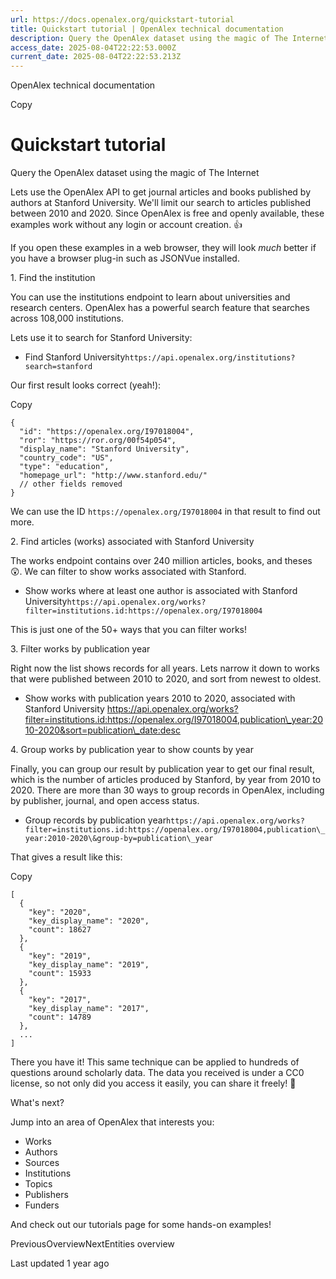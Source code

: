 ```yaml
---
url: https://docs.openalex.org/quickstart-tutorial
title: Quickstart tutorial | OpenAlex technical documentation
description: Query the OpenAlex dataset using the magic of The Internet
access_date: 2025-08-04T22:22:53.000Z
current_date: 2025-08-04T22:22:53.213Z
---
```


OpenAlex technical documentation

Copy

# Quickstart tutorial

Query the OpenAlex dataset using the magic of The Internet

Lets use the OpenAlex API to get journal articles and books published by authors at Stanford University. We'll limit our search to articles published between 2010 and 2020\. Since OpenAlex is free and openly available, these examples work without any login or account creation. 👍

If you open these examples in a web browser, they will look _much_ better if you have a browser plug-in such as JSONVue installed.

1\. Find the institution

You can use the institutions endpoint to learn about universities and research centers. OpenAlex has a powerful search feature that searches across 108,000 institutions.

Lets use it to search for Stanford University:

* Find Stanford University`https://api.openalex.org/institutions?search=stanford`

Our first result looks correct (yeah!):

Copy

```
{
  "id": "https://openalex.org/I97018004",
  "ror": "https://ror.org/00f54p054",
  "display_name": "Stanford University",
  "country_code": "US",
  "type": "education",
  "homepage_url": "http://www.stanford.edu/"
  // other fields removed
}
```

We can use the ID `https://openalex.org/I97018004` in that result to find out more.

2\. Find articles (works) associated with Stanford University

The works endpoint contains over 240 million articles, books, and theses 😲. We can filter to show works associated with Stanford.

* Show works where at least one author is associated with Stanford University`https://api.openalex.org/works?filter=institutions.id:https://openalex.org/I97018004`

This is just one of the 50+ ways that you can filter works!

3\. Filter works by publication year

Right now the list shows records for all years. Lets narrow it down to works that were published between 2010 to 2020, and sort from newest to oldest.

* Show works with publication years 2010 to 2020, associated with Stanford University https://api.openalex.org/works?filter=institutions.id:https://openalex.org/I97018004,publication\_year:2010-2020&sort=publication\_date:desc

4\. Group works by publication year to show counts by year

Finally, you can group our result by publication year to get our final result, which is the number of articles produced by Stanford, by year from 2010 to 2020\. There are more than 30 ways to group records in OpenAlex, including by publisher, journal, and open access status.

* Group records by publication year`https://api.openalex.org/works?filter=institutions.id:https://openalex.org/I97018004,publication\_year:2010-2020\&group-by=publication\_year`

That gives a result like this:

Copy

```
[
  {
    "key": "2020",
    "key_display_name": "2020",
    "count": 18627
  },
  {
    "key": "2019",
    "key_display_name": "2019",
    "count": 15933
  },
  {
    "key": "2017",
    "key_display_name": "2017",
    "count": 14789
  },
  ...
]
```

There you have it! This same technique can be applied to hundreds of questions around scholarly data. The data you received is under a CC0 license, so not only did you access it easily, you can share it freely! 🎉

What's next?

Jump into an area of OpenAlex that interests you:

* Works
* Authors
* Sources
* Institutions
* Topics
* Publishers
* Funders

And check out our tutorials page for some hands-on examples!

PreviousOverviewNextEntities overview

Last updated 1 year ago